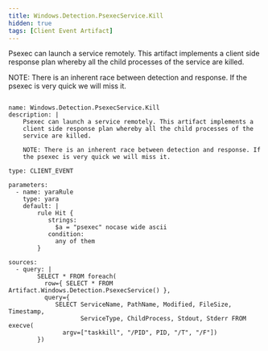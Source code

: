 ```yaml
---
title: Windows.Detection.PsexecService.Kill
hidden: true
tags: [Client Event Artifact]
---
```


Psexec can launch a service remotely. This artifact implements a
client side response plan whereby all the child processes of the
service are killed.

NOTE: There is an inherent race between detection and response. If
the psexec is very quick we will miss it.


<pre><code class="language-yaml">
name: Windows.Detection.PsexecService.Kill
description: |
    Psexec can launch a service remotely. This artifact implements a
    client side response plan whereby all the child processes of the
    service are killed.

    NOTE: There is an inherent race between detection and response. If
    the psexec is very quick we will miss it.

type: CLIENT_EVENT

parameters:
  - name: yaraRule
    type: yara
    default: |
        rule Hit {
           strings:
             $a = &quot;psexec&quot; nocase wide ascii
           condition:
             any of them
        }

sources:
  - query: |
        SELECT * FROM foreach(
          row={ SELECT * FROM Artifact.Windows.Detection.PsexecService() },
          query={
             SELECT ServiceName, PathName, Modified, FileSize, Timestamp,
                    ServiceType, ChildProcess, Stdout, Stderr FROM execve(
               argv=[&quot;taskkill&quot;, &quot;/PID&quot;, PID, &quot;/T&quot;, &quot;/F&quot;])
        })

</code></pre>

